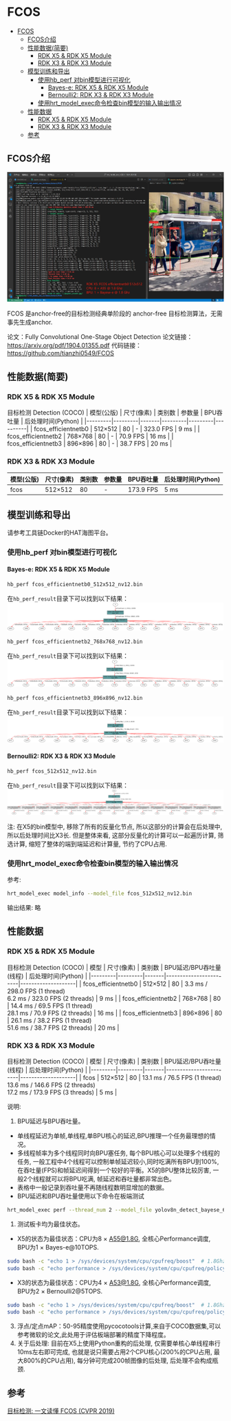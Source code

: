 # FCOS
- [FCOS](#fcos)
  - [FCOS介绍](#fcos介绍)
  - [性能数据(简要)](#性能数据简要)
    - [RDK X5 \& RDK X5 Module](#rdk-x5--rdk-x5-module)
    - [RDK X3 \& RDK X3 Module](#rdk-x3--rdk-x3-module)
  - [模型训练和导出](#模型训练和导出)
    - [使用hb\_perf 对bin模型进行可视化](#使用hb_perf-对bin模型进行可视化)
      - [Bayes-e: RDK X5 \& RDK X5 Module](#bayes-e-rdk-x5--rdk-x5-module)
      - [Bernoulli2: RDK X3 \& RDK X3 Module](#bernoulli2-rdk-x3--rdk-x3-module)
    - [使用hrt\_model\_exec命令检查bin模型的输入输出情况](#使用hrt_model_exec命令检查bin模型的输入输出情况)
  - [性能数据](#性能数据)
    - [RDK X5 \& RDK X5 Module](#rdk-x5--rdk-x5-module-1)
    - [RDK X3 \& RDK X3 Module](#rdk-x3--rdk-x3-module-1)
  - [参考](#参考)


## FCOS介绍

![](imgs/demo_rdkx5_fcos_detect.jpg)

FCOS 是anchor-free的目标检测经典单阶段的 anchor-free 目标检测算法，无需事先生成anchor.

论文：Fully Convolutional One-Stage Object Detection
论文链接：https://arxiv.org/pdf/1904.01355.pdf
代码链接：https://github.com/tianzhi0549/FCOS


## 性能数据(简要)
### RDK X5 & RDK X5 Module

目标检测 Detection (COCO)
| 模型(公版) | 尺寸(像素) | 类别数 | 参数量 | BPU吞吐量 | 后处理时间(Python) |
|---------|---------|-------|---------|---------|----------|
| fcos_efficientnetb0 | 512×512 | 80 | - | 323.0 FPS | 9 ms |
| fcos_efficientnetb2 | 768×768 | 80 | - | 70.9 FPS | 16 ms |
| fcos_efficientnetb3 | 896×896 | 80 | - | 38.7 FPS | 20 ms |

### RDK X3 & RDK X3 Module
| 模型(公版) | 尺寸(像素) | 类别数 | 参数量 | BPU吞吐量 | 后处理时间(Python) |
|---------|---------|-------|---------|---------|----------|
| fcos | 512×512 | 80 | - | 173.9 FPS | 5 ms |

## 模型训练和导出
请参考工具链Docker的HAT海图平台。

### 使用hb_perf 对bin模型进行可视化
#### Bayes-e: RDK X5 & RDK X5 Module
```bash
hb_perf fcos_efficientnetb0_512x512_nv12.bin
```
在`hb_perf_result`目录下可以找到以下结果：
![](imgs/fcos_efficientnetb0_512x512_nv12.png)


```bash
hb_perf fcos_efficientnetb2_768x768_nv12.bin
```
在`hb_perf_result`目录下可以找到以下结果：
![](imgs/fcos_efficientnetb2_768x768_nv12.png)


```bash
hb_perf fcos_efficientnetb3_896x896_nv12.bin
```
在`hb_perf_result`目录下可以找到以下结果：
![](imgs/fcos_efficientnetb3_896x896_nv12.png)

#### Bernoulli2: RDK X3 & RDK X3 Module
```bash
hb_perf fcos_512x512_nv12.bin
```
在`hb_perf_result`目录下可以找到以下结果：
![](imgs/fcos_512x512_nv12.png)

注: 在X5的bin模型中, 移除了所有的反量化节点, 所以这部分的计算会在后处理中, 所以后处理时间比X3长. 但是整体来看, 这部分反量化的计算可以一起遍历计算, 筛选计算, 缩短了整体的端到端延迟和计算量, 节约了CPU占用.

### 使用hrt_model_exec命令检查bin模型的输入输出情况
参考: 
```bash
hrt_model_exec model_info --model_file fcos_512x512_nv12.bin
```
输出结果:
略


## 性能数据

### RDK X5 & RDK X5 Module
目标检测 Detection (COCO)
| 模型 | 尺寸(像素) | 类别数 | BPU延迟/BPU吞吐量(线程) | 后处理时间(Python) |
|---------|---------|-------|------------------------|--------------------|
| fcos_efficientnetb0 | 512×512 | 80 |  3.3 ms / 298.0 FPS (1 thread) <br/> 6.2 ms / 323.0 FPS (2 threads) | 9 ms |
| fcos_efficientnetb2 | 768×768 | 80 | 14.4 ms / 69.5 FPS (1 thread) <br/> 28.1 ms / 70.9 FPS (2 threads) | 16 ms |
| fcos_efficientnetb3 | 896×896 | 80 |  26.1 ms / 38.2 FPS (1 thread) <br/> 51.6 ms / 38.7 FPS (2 threads) | 20 ms |

### RDK X3 & RDK X3 Module
目标检测 Detection (COCO)
| 模型 | 尺寸(像素) | 类别数 | BPU延迟/BPU吞吐量(线程) | 后处理时间(Python) |
|---------|---------|-------|------------------------|--------------------|
| fcos | 512×512 | 80 |  13.1 ms / 76.5 FPS (1 thread) <br/> 13.6 ms / 146.6 FPS (2 threads) <br/> 17.2 ms / 173.9 FPS (3 threads) | 5 ms |

说明: 
1. BPU延迟与BPU吞吐量。
 - 单线程延迟为单帧,单线程,单BPU核心的延迟,BPU推理一个任务最理想的情况。
 - 多线程帧率为多个线程同时向BPU塞任务, 每个BPU核心可以处理多个线程的任务, 一般工程中4个线程可以控制单帧延迟较小,同时吃满所有BPU到100%,在吞吐量(FPS)和帧延迟间得到一个较好的平衡。X5的BPU整体比较厉害, 一般2个线程就可以将BPU吃满, 帧延迟和吞吐量都非常出色。
 - 表格中一般记录到吞吐量不再随线程数明显增加的数据。
 - BPU延迟和BPU吞吐量使用以下命令在板端测试
```bash
hrt_model_exec perf --thread_num 2 --model_file yolov8n_detect_bayese_640x640_nv12_modified.bin
```
1. 测试板卡均为最佳状态。
 - X5的状态为最佳状态：CPU为8 × A55@1.8G, 全核心Performance调度, BPU为1 × Bayes-e@10TOPS.
```bash
sudo bash -c "echo 1 > /sys/devices/system/cpu/cpufreq/boost"  # 1.8Ghz
sudo bash -c "echo performance > /sys/devices/system/cpu/cpufreq/policy0/scaling_governor" # Performance Mode
```
 - X3的状态为最佳状态：CPU为4 × A53@1.8G, 全核心Performance调度, BPU为2 × Bernoulli2@5TOPS.
```bash
sudo bash -c "echo 1 > /sys/devices/system/cpu/cpufreq/boost"  # 1.8Ghz
sudo bash -c "echo performance > /sys/devices/system/cpu/cpufreq/policy0/scaling_governor" # Performance Mode
```
3. 浮点/定点mAP：50-95精度使用pycocotools计算,来自于COCO数据集,可以参考微软的论文,此处用于评估板端部署的精度下降程度。
4. 关于后处理: 目前在X5上使用Python重构的后处理, 仅需要单核心单线程串行10ms左右即可完成, 也就是说只需要占用2个CPU核心(200%的CPU占用, 最大800%的CPU占用), 每分钟可完成200帧图像的后处理, 后处理不会构成瓶颈.

## 参考

[目标检测: 一文读懂 FCOS (CVPR 2019)](https://blog.csdn.net/weixin_46142822/article/details/123958529)